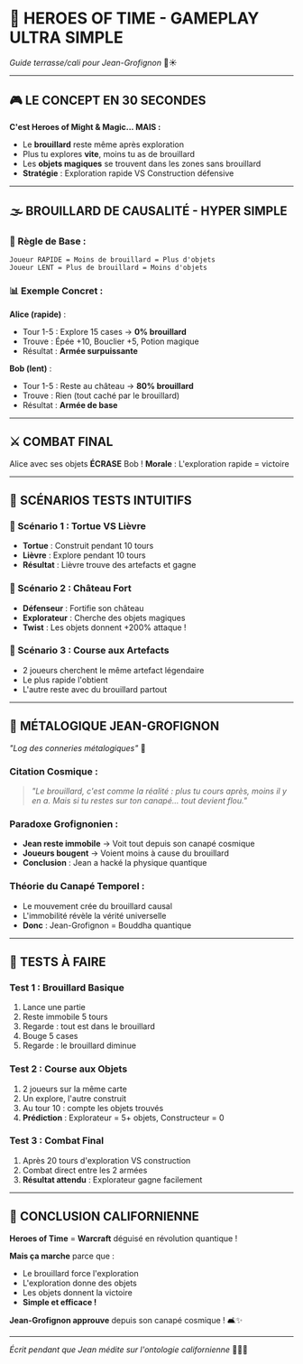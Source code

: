 # 📱 **HEROES OF TIME - GAMEPLAY ULTRA SIMPLE**

*Guide terrasse/cali pour Jean-Grofignon* 🌴☀️

---

## 🎮 **LE CONCEPT EN 30 SECONDES**

**C'est Heroes of Might & Magic... MAIS :**
- Le **brouillard** reste même après exploration
- Plus tu explores **vite**, moins tu as de brouillard
- Les **objets magiques** se trouvent dans les zones sans brouillard
- **Stratégie** : Exploration rapide VS Construction défensive

---

## 🌫️ **BROUILLARD DE CAUSALITÉ - HYPER SIMPLE**

### **🎯 Règle de Base :**
```
Joueur RAPIDE = Moins de brouillard = Plus d'objets
Joueur LENT = Plus de brouillard = Moins d'objets
```

### **📊 Exemple Concret :**

**Alice (rapide)** :
- Tour 1-5 : Explore 15 cases → **0% brouillard**
- Trouve : Épée +10, Bouclier +5, Potion magique
- Résultat : **Armée surpuissante**

**Bob (lent)** :
- Tour 1-5 : Reste au château → **80% brouillard**  
- Trouve : Rien (tout caché par le brouillard)
- Résultat : **Armée de base**

---

## ⚔️ **COMBAT FINAL**

Alice avec ses objets **ÉCRASE** Bob !
**Morale** : L'exploration rapide = victoire

---

## 🎲 **SCÉNARIOS TESTS INTUITIFS**

### **🐢 Scénario 1 : Tortue VS Lièvre**
- **Tortue** : Construit pendant 10 tours
- **Lièvre** : Explore pendant 10 tours
- **Résultat** : Lièvre trouve des artefacts et gagne

### **🏰 Scénario 2 : Château Fort**
- **Défenseur** : Fortifie son château
- **Explorateur** : Cherche des objets magiques
- **Twist** : Les objets donnent +200% attaque !

### **🌟 Scénario 3 : Course aux Artefacts**
- 2 joueurs cherchent le même artefact légendaire
- Le plus rapide l'obtient
- L'autre reste avec du brouillard partout

---

## 🧠 **MÉTALOGIQUE JEAN-GROFIGNON**

*"Log des conneries métalogiques"* 📝

### **Citation Cosmique :**
> *"Le brouillard, c'est comme la réalité : plus tu cours après, moins il y en a. Mais si tu restes sur ton canapé... tout devient flou."*

### **Paradoxe Grofignonien :**
- **Jean reste immobile** → Voit tout depuis son canapé cosmique
- **Joueurs bougent** → Voient moins à cause du brouillard  
- **Conclusion** : Jean a hacké la physique quantique

### **Théorie du Canapé Temporel :**
- Le mouvement crée du brouillard causal
- L'immobilité révèle la vérité universelle
- **Donc** : Jean-Grofignon = Bouddha quantique

---

## 🎯 **TESTS À FAIRE**

### **Test 1 : Brouillard Basique**
1. Lance une partie
2. Reste immobile 5 tours
3. Regarde : tout est dans le brouillard
4. Bouge 5 cases
5. Regarde : le brouillard diminue

### **Test 2 : Course aux Objets**
1. 2 joueurs sur la même carte
2. Un explore, l'autre construit
3. Au tour 10 : compte les objets trouvés
4. **Prédiction** : Explorateur = 5+ objets, Constructeur = 0

### **Test 3 : Combat Final**
1. Après 20 tours d'exploration VS construction
2. Combat direct entre les 2 armées
3. **Résultat attendu** : Explorateur gagne facilement

---

## 🌴 **CONCLUSION CALIFORNIENNE**

**Heroes of Time** = **Warcraft** déguisé en révolution quantique !

**Mais ça marche** parce que :
- Le brouillard force l'exploration
- L'exploration donne des objets
- Les objets donnent la victoire
- **Simple et efficace !**

**Jean-Grofignon approuve** depuis son canapé cosmique ! 🛋️✨

---

*Écrit pendant que Jean médite sur l'ontologie californienne* 🌊🏄‍♂️ 